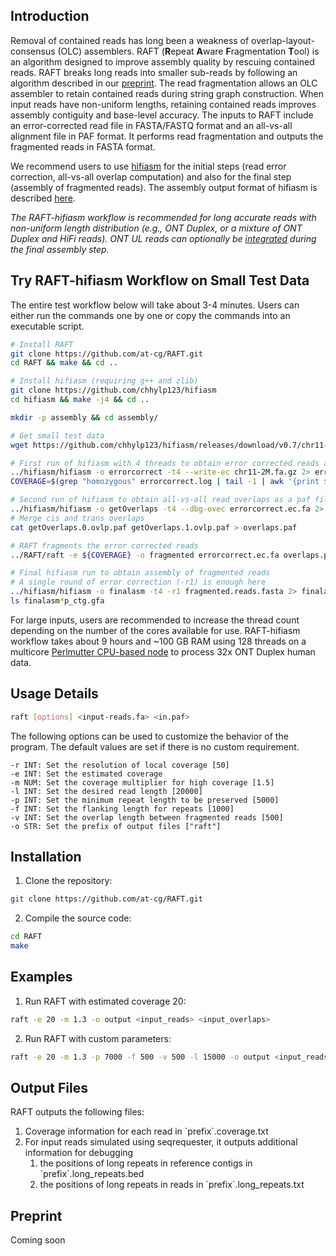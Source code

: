 ## <a name="intro"></a>Introduction

Removal of contained reads has long been a weakness of overlap-layout-consensus (OLC) assemblers. RAFT (**R**epeat **A**ware **F**ragmentation **T**ool) is an algorithm designed to improve assembly quality by rescuing contained reads. RAFT breaks long reads into smaller sub-reads by following an algorithm described in our [preprint](#papers). The read fragmentation allows an OLC assembler to retain contained reads during string graph construction. When input reads have non-uniform lengths, retaining contained reads improves assembly contiguity and base-level accuracy. The inputs to RAFT include an error-corrected read file in FASTA/FASTQ format and an all-vs-all alignment file in PAF format. It performs read fragmentation and outputs the fragmented reads in FASTA format. 

We recommend users to use [hifiasm](https://github.com/chhylp123/hifiasm) for the initial steps (read error correction, all-vs-all overlap computation) and also for the final step (assembly of fragmented reads). The assembly output format of hifiasm is described [here](https://hifiasm.readthedocs.io/en/latest/interpreting-output.html#interpreting-output). 

_The RAFT-hifiasm workflow is recommended for long accurate reads with non-uniform length distribution (e.g., ONT Duplex, or a mixture of ONT Duplex and HiFi reads). ONT UL reads can optionally be [integrated](https://github.com/chhylp123/hifiasm#ul) during the final assembly step._

## <a name="started"></a>Try RAFT-hifiasm Workflow on Small Test Data
The entire test workflow below will take about 3-4 minutes. Users can either run the commands one by one or copy the commands into an executable script.

```sh
# Install RAFT 
git clone https://github.com/at-cg/RAFT.git
cd RAFT && make && cd ..

# Install hifiasm (requiring g++ and zlib)
git clone https://github.com/chhylp123/hifiasm
cd hifiasm && make -j4 && cd ..

mkdir -p assembly && cd assembly/

# Get small test data
wget https://github.com/chhylp123/hifiasm/releases/download/v0.7/chr11-2M.fa.gz

# First run of hifiasm with 4 threads to obtain error corrected reads and coverage estimate
../hifiasm/hifiasm -o errorcorrect -t4 --write-ec chr11-2M.fa.gz 2> errorcorrect.log
COVERAGE=$(grep "homozygous" errorcorrect.log | tail -1 | awk '{print $6}')

# Second run of hifiasm to obtain all-vs-all read overlaps as a paf file
../hifiasm/hifiasm -o getOverlaps -t4 --dbg-ovec errorcorrect.ec.fa 2> getOverlaps.log
# Merge cis and trans overlaps
cat getOverlaps.0.ovlp.paf getOverlaps.1.ovlp.paf > overlaps.paf

# RAFT fragments the error corrected reads
../RAFT/raft -e ${COVERAGE} -o fragmented errorcorrect.ec.fa overlaps.paf

# Final hifiasm run to obtain assembly of fragmented reads
# A single round of error correction (-r1) is enough here
../hifiasm/hifiasm -o finalasm -t4 -r1 fragmented.reads.fasta 2> finalasm.log
ls finalasm*p_ctg.gfa
```
For large inputs, users are recommended to increase the thread count depending on the number of the cores available for use. RAFT-hifiasm workflow takes about 9 hours and ~100 GB RAM using 128 threads on a multicore [Perlmutter CPU-based node](https://docs.nersc.gov/systems/perlmutter/architecture/) to process 32x ONT Duplex human data.

## <a name="use"></a>Usage Details

```sh
raft [options] <input-reads.fa> <in.paf>
```

The following options can be used to customize the behavior of the program. The default values are set if there is no custom requirement.

    -r INT: Set the resolution of local coverage [50]
    -e INT: Set the estimated coverage
    -m NUM: Set the coverage multiplier for high coverage [1.5]
    -l INT: Set the desired read length [20000]
    -p INT: Set the minimum repeat length to be preserved [5000]
    -f INT: Set the flanking length for repeats [1000]
    -v INT: Set the overlap length between fragmented reads [500]
    -o STR: Set the prefix of output files ["raft"]

## <a name="install"></a>Installation

1. Clone the repository:
```sh
git clone https://github.com/at-cg/RAFT.git
```

2. Compile the source code:
```sh
cd RAFT
make
```

## <a name="examples"></a>Examples

1. Run RAFT with estimated coverage 20:
```sh
raft -e 20 -m 1.3 -o output <input_reads> <input_overlaps>
```

2. Run RAFT with custom parameters:
```sh
raft -e 20 -m 1.3 -p 7000 -f 500 -v 500 -l 15000 -o output <input_reads> <input_overlaps>
```

## <a name="output"></a>Output Files
RAFT outputs the following files:
1. Coverage information for each read in \`prefix\`.coverage.txt
2. For input reads simulated using seqrequester, it outputs additional information for debugging 
    1. the positions of long repeats in reference contigs in \`prefix\`.long_repeats.bed
    2. the positions of long repeats in reads in \`prefix\`.long_repeats.txt

## <a name="papers"></a>Preprint
Coming soon

